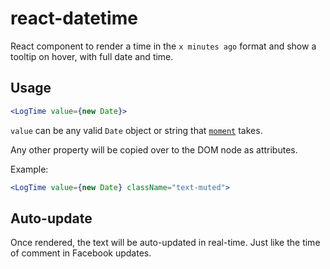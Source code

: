 # react-datetime

React component to render a time in the `x minutes ago` format and show a tooltip on hover, with full date and time.

## Usage
```jsx
<LogTime value={new Date}>
```

`value` can be any valid `Date` object or string that [`moment`](http://momentjs.com/) takes.

Any other property will be copied over to the DOM node as attributes.

Example:
```jsx
<LogTime value={new Date} className="text-muted">
```

## Auto-update

Once rendered, the text will be auto-updated in real-time. Just like the time of comment in Facebook updates.

